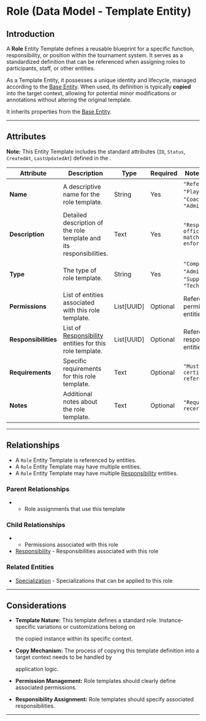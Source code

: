 # **Role** (Data Model - Template Entity)

## **Introduction**

A **Role** Entity Template defines a reusable blueprint for a specific function, responsibility, or position within the
tournament system. It serves as a standardized definition that can be referenced when assigning roles to participants,
staff, or other entities.

As a Template Entity, it possesses a unique identity and lifecycle, managed according to the [Base Entity](../../foundation/base_entity.md). When used, its
definition is typically **copied** into the target context, allowing for potential minor modifications or annotations
without altering the original template.

It inherits properties from the [Base Entity](../../foundation/base_entity.md).

---

## **Attributes**

**Note:** This Entity Template includes the standard attributes (`ID`, `Status`, `CreatedAt`, `LastUpdatedAt`) defined
in the .

| Attribute            | Description                                                                                                                                                                         | Type       | Required | Notes / Example                                                 |
| -------------------- | ----------------------------------------------------------------------------------------------------------------------------------------------------------------------------------- | ---------- | -------- | --------------------------------------------------------------- |
| **Name**             | A descriptive name for the role template.                                                                                                                                           | String     | Yes      | `"Referee"`, `"Player"`, `"Coach"`, `"Administrator"`           |
| **Description**      | Detailed description of the role template and its responsibilities.                                                                                                                 | Text       | Yes      | `"Responsible for officiating matches and enforcing rules"`     |
| **Type**             | The type of role template.                                                                                                                                                          | String     | Yes      | `"Competition"`, `"Administrative"`, `"Support"`, `"Technical"` |
| **Permissions**      | List of entities associated with this role template.                                                                                                                                | List[UUID] | Optional | References to permission entities                               |
| **Responsibilities** | List of [Responsibility](responsibility/responsibility.md) entities for this role template. | List[UUID] | Optional | References to responsibility entities                           |
| **Requirements**     | Specific requirements for this role template.                                                                                                                                       | Text       | Optional | `"Must be certified referee"`                                   |
| **Notes**            | Additional notes about the role template.                                                                                                                                           | Text       | Optional | `"Requires annual recertification"`                             |

---

## **Relationships**

- A `Role` Entity Template is referenced by entities.
- A `Role` Entity Template may have multiple entities.
- A `Role` Entity Template may have multiple [Responsibility](responsibility/responsibility.md) entities.

### Parent Relationships

- - Role assignments that use this template

### Child Relationships

- - Permissions associated with this role
- [Responsibility](responsibility/responsibility.md) - Responsibilities associated with this role

### Related Entities

- [Specialization](specialization.md) - Specializations that can be applied to this role

---

## **Considerations**

- **Template Nature:** This template defines a standard role. Instance-specific variations or customizations belong on

  the copied instance within its specific context.

- **Copy Mechanism:** The process of copying this template definition into a target context needs to be handled by

  application logic.

- **Permission Management:** Role templates should clearly define associated permissions.
- **Responsibility Assignment:** Role templates should specify associated responsibilities.

---

